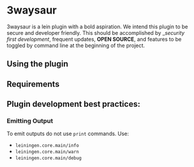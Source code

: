 # 3waysaur

3waysaur is a lein plugin with a bold aspiration. We intend this plugin to be secure and developer friendly. This should be accomplished by __security first development_, frequent updates, __OPEN SOURCE__,  and features to be toggled by command line at the beginning of the project.

## Using the plugin

## Requirements

## Plugin development best practices:
### Emitting Output
To emit outputs do not use `print` commands. Use:
* `leiningen.core.main/info`
* `leiningen.core.main/warn`
* `leiningen.core.main/debug`
